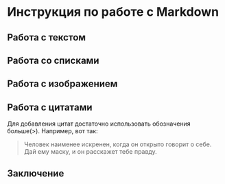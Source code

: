 # Инструкция по работе с Markdown

## Работа с текстом

## Работа со списками

## Работа с изображением

## Работа с цитатами

Для добавления цитат достаточно использовать обозначения больше(>). Например, вот так:
> Человек наименее искренен, когда он открыто говорит о себе. Дай ему маску, и он расскажет тебе правду.

## Заключение